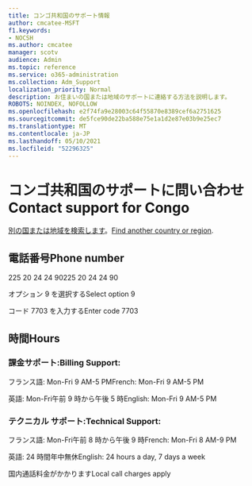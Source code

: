 ```yaml
---
title: コンゴ共和国のサポート情報
author: cmcatee-MSFT
f1.keywords:
- NOCSH
ms.author: cmcatee
manager: scotv
audience: Admin
ms.topic: reference
ms.service: o365-administration
ms.collection: Adm_Support
localization_priority: Normal
description: お住まいの国または地域のサポートに連絡する方法を説明します。
ROBOTS: NOINDEX, NOFOLLOW
ms.openlocfilehash: e2f74fa9e28003c64f55870e8389cef6a2751625
ms.sourcegitcommit: de5fce90de22ba588e75e1a1d2e87e03b9e25ec7
ms.translationtype: MT
ms.contentlocale: ja-JP
ms.lasthandoff: 05/10/2021
ms.locfileid: "52296325"
---
```

# <a name="contact-support-for-congo"></a><span data-ttu-id="deaee-103">コンゴ共和国のサポートに問い合わせ</span><span class="sxs-lookup"><span data-stu-id="deaee-103">Contact support for Congo</span></span>

<span data-ttu-id="deaee-104">[別の国または地域を検索します](../../business-video/get-help-support.md)。</span><span class="sxs-lookup"><span data-stu-id="deaee-104">[Find another country or region](../../business-video/get-help-support.md).</span></span>

## <a name="phone-number"></a><span data-ttu-id="deaee-105">電話番号</span><span class="sxs-lookup"><span data-stu-id="deaee-105">Phone number</span></span>
<span data-ttu-id="deaee-106">225 20 24 24 90</span><span class="sxs-lookup"><span data-stu-id="deaee-106">225 20 24 24 90</span></span>

<span data-ttu-id="deaee-107">オプション 9 を選択する</span><span class="sxs-lookup"><span data-stu-id="deaee-107">Select option 9</span></span>

<span data-ttu-id="deaee-108">コード 7703 を入力する</span><span class="sxs-lookup"><span data-stu-id="deaee-108">Enter code 7703</span></span>

## <a name="hours"></a><span data-ttu-id="deaee-109">時間</span><span class="sxs-lookup"><span data-stu-id="deaee-109">Hours</span></span>
### <a name="billing-support"></a><span data-ttu-id="deaee-110">課金サポート:</span><span class="sxs-lookup"><span data-stu-id="deaee-110">Billing Support:</span></span>

<span data-ttu-id="deaee-111">フランス語: Mon-Fri 9 AM-5 PM</span><span class="sxs-lookup"><span data-stu-id="deaee-111">French: Mon-Fri 9 AM-5 PM</span></span>

<span data-ttu-id="deaee-112">英語: Mon-Fri午前 9 時から午後 5 時</span><span class="sxs-lookup"><span data-stu-id="deaee-112">English: Mon-Fri 9 AM-5 PM</span></span>

### <a name="technical-support"></a><span data-ttu-id="deaee-113">テクニカル サポート:</span><span class="sxs-lookup"><span data-stu-id="deaee-113">Technical Support:</span></span>

<span data-ttu-id="deaee-114">フランス語: Mon-Fri午前 8 時から午後 9 時</span><span class="sxs-lookup"><span data-stu-id="deaee-114">French: Mon-Fri 8 AM-9 PM</span></span>

<span data-ttu-id="deaee-115">英語: 24 時間年中無休</span><span class="sxs-lookup"><span data-stu-id="deaee-115">English: 24 hours a day, 7 days a week</span></span>

<span data-ttu-id="deaee-116">国内通話料金がかかります</span><span class="sxs-lookup"><span data-stu-id="deaee-116">Local call charges apply</span></span>
